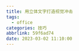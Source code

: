 ```yaml
---
title: 用立体文字打造视觉冲击
tags:
  - office
categories: 技巧
abbrlink: 59f6ad74
date: 2023-03-02 11:10:00
---
```

